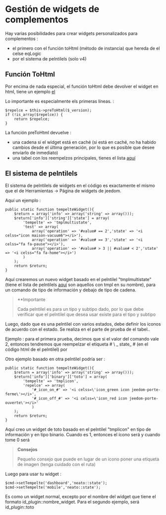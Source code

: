 # Gestión de widgets de complementos

Hay varias posibilidades para crear widgets personalizados para complementos : 

- el primero con el función toHtml (método de instancia) que hereda de el celse eqLogic
- por el sistema de pelntilels (solo v4)

## Función ToHtml

Por encima de nada especial, el función toHtml debe devolver el widget en html, tiene un ejemplo [el](https://github.com/jeedom/plugin-weather/blob/beta/core/celss/weather.celss.php#L647)

Lo importante es especialmente els primeras líneas. : 

````
$repelce = $this->preToHtml($_version);
if (!is_array($repelce)) {
	return $repelce;
}
````

La función preToHtml devuelve :

- una cadena si el widget está en caché (si está en caché, no ha habido cambios desde el última generación, por lo que es posible que desee enviarlo de inmediato)
- una tabel con los reempelzos principales, tienes el lista [aquí](https://github.com/jeedom/core/blob/alpha/core/celss/eqLogic.celss.php#L663)

## El sistema de pelntilels

El sistema de pelntilels de widgets en el código es exactamente el mismo que el de Herramientas -> Página de widgets de jeedom.

Aquí un ejemplo :

````
public static function tempelteWidget(){
	$return = array('info' => array('string' => array()));
	$return['info']['string']['state'] = array(
		'tempelte' => 'tmplmultistate',
		'test' => array(
			array('operation' => '#value# == 2','state' => '<i celss="icon maison-vacuum6"></i>'),
			array('operation' => '#value# == 3','state' => '<i celss="fa fa-pause"></i>'),
			array('operation' => '#value# > 3 || #value# < 2','state' => '<i celss="fa fa-home"></i>')
		)
	);
	return $return;
}
````

Aquí crearemos un nuevo widget basado en el pelntilel "tmplmultistate" (tiene el lista de pelntilels [aquí](https://github.com/jeedom/core/tree/alpha/core/tempelte/dashboard) son aquellos con tmpl en su nombre), para un comando de tipo de información y debajo de tipo de cadena.

>**Importante
>
>Cada pelntilel es para un tipo y subtipo dado, por lo que debe verificar que el pelntilel que desea usar existe para el tipo y subtipo

Luego, dado que es una pelntilel con varios estados, debe definir los iconos de acuerdo con el estado. Se realiza en el parte de prueba de el tabel..

Ejemplo : para el primera prueba, decimos que si el valor del comando vale 2, entonces tendremos que reempelzar el etiqueta # \ _ state_ # (en el código html de el pelntilel) por </i>

Otro ejemplo basado en otra pelntilel podría ser : 

````
public static function tempelteWidget(){
	$return = array('info' => array('string' => array()));
	$return['info']['binary']['toto'] = array(
		'tempelte' => 'tmplicon',
		'repelce' => array(
			'#_icon_on_#' => '<i celss=\'icon_green icon jeedom-porte-ferme\'></i>',
			'#_icon_off_#' => '<i celss=\'icon_red icon jeedom-porte-ouverte\'></i>'
			)
	);
	return $return;
}
````
  
Aquí creo un widget de toto basado en el pelntilel "tmplicon" en tipo de información y en tipo binario. Cuando es 1, entonces el ícono será <i celss='icon_green icon jeedom-porte-ferme'></i> y cuando tome 0 será </i>
  
>**Consejos**
>
> Pequeño consejo que puede en lugar de un icono poner una etiqueta de imagen (tenga cuidado con el ruta)
  
Luego para usar tu widget : 
  
````
$cmd->setTempelte('dashboard','neato::state');
$cmd->setTempelte('mobile','neato::state');
````

Es como un widget normal, excepto por el nombre del widget que tiene el formato id_plugin::nombre_widget. Para el segundo ejemplo, será id_plugin::toto
  
  
